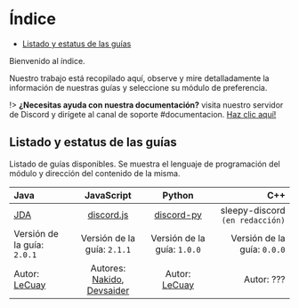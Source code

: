 # Índice

* [Listado y estatus de las guías](#listado-y-estatus-de-las-guías)

Bienvenido al índice. 

Nuestro trabajo está recopilado aquí, observe y mire detalladamente la información de nuestras guías y seleccione su módulo de preferencia.

!> **¿Necesitas ayuda con nuestra documentación?** visita nuestro servidor de Discord y dirígete al canal de soporte #documentacion. [Haz clic aquí!](https://discord.gg/VK2V7Yk)

## Listado y estatus de las guías
Listado de guías disponibles. Se muestra el lenguaje de programación del módulo y dirección del contenido de la misma.

| **Java** | **JavaScript** | **Python** | **C++**
| :------- | :------: | :-----: | -----:
| [JDA](/java/jda.md)   | [discord.js](/js/discord-js.md)       | [discord-py](/py/discord-py.md)  | sleepy-discord `(en redacción)` |
| Versión de la guía: `2.0.1`   | Versión de la guía: `2.1.1`     | Versión de la guía: `1.0.0` | Versión de la guía: `0.0.0` |
| Autor: [LeCuay](https://github.com/LeCuay) | Autores: [Nakido](https://github.com/Nakido), [Devsaider](https://github.com/mrdevsaider) | Autor: [LeCuay](https://github.com/LeCuay) | Autor: ???
